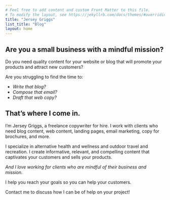 ```yaml
---
# Feel free to add content and custom Front Matter to this file.
# To modify the layout, see https://jekyllrb.com/docs/themes/#overriding-theme-defaults
title: "Jersey Griggs"
list_title: "Blog"
layout: home
---
```

## Are you a small business with a mindful mission?

Do you need quality content for your website or blog that will promote your products and attract new customers?

Are you struggling to find the time to:

- *Write that blog?*
- *Compose that email?*
- *Draft that web copy?*

## That’s where I come in.

I’m Jersey Griggs, a freelance copywriter for hire. I work with clients who need blog content, web content, landing pages, email marketing, copy for brochures, and more. 

I specialize in alternative health and wellness and outdoor travel and recreation. I create informative, relevant, and compelling content that captivates your customers and sells your products.

*And I love working for clients who are mindful of their business and mission.*

I help you reach your goals so you can help your customers.

Contact me to discuss how I can be of help on your project!
